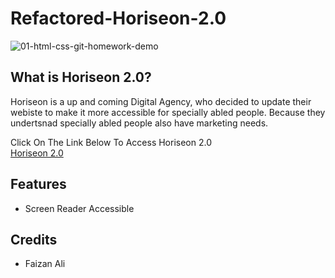 
# Refactored-Horiseon-2.0
![01-html-css-git-homework-demo](https://user-images.githubusercontent.com/86381238/130342453-33dfb75d-d451-43ac-b0b3-e58d4547b47f.png)

## What is Horiseon 2.0?
Horiseon is a up and coming Digital Agency, who decided to update their webiste to make it more accessible for specially abled people. Because they undertsnad specially abled people also have marketing needs.

Click On The Link Below To Access Horiseon 2.0 <br>
<a href=https://alifaizan786-op.github.io/Refactored-Horiseon-2.0/#search-engine-optimization> Horiseon 2.0 </a>

## Features<br>
- Screen Reader Accessible

## Credits<br>
- Faizan Ali


